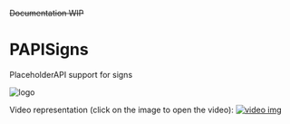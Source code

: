 ~~Documentation WIP~~

# PAPISigns
PlaceholderAPI support for signs

![logo](https://img.mrivanplays.com/wyvmvzviyv.png)

Video representation (click on the image to open the video):
[![video img](https://img.mrivanplays.com/hwozuxliee.png)](https://www.youtube.com/watch?v=fJyD9kU55ds "PAPISigns representation")

